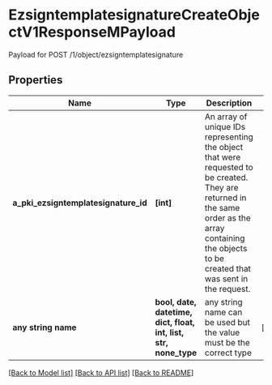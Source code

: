 # EzsigntemplatesignatureCreateObjectV1ResponseMPayload

Payload for POST /1/object/ezsigntemplatesignature

## Properties
Name | Type | Description | Notes
------------ | ------------- | ------------- | -------------
**a_pki_ezsigntemplatesignature_id** | **[int]** | An array of unique IDs representing the object that were requested to be created.  They are returned in the same order as the array containing the objects to be created that was sent in the request. | 
**any string name** | **bool, date, datetime, dict, float, int, list, str, none_type** | any string name can be used but the value must be the correct type | [optional]

[[Back to Model list]](../README.md#documentation-for-models) [[Back to API list]](../README.md#documentation-for-api-endpoints) [[Back to README]](../README.md)


